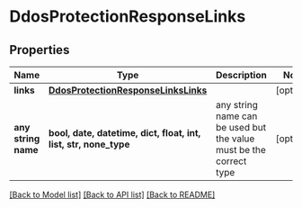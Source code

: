 # DdosProtectionResponseLinks


## Properties
Name | Type | Description | Notes
------------ | ------------- | ------------- | -------------
**links** | [**DdosProtectionResponseLinksLinks**](DdosProtectionResponseLinksLinks.md) |  | [optional] 
**any string name** | **bool, date, datetime, dict, float, int, list, str, none_type** | any string name can be used but the value must be the correct type | [optional]

[[Back to Model list]](../README.md#documentation-for-models) [[Back to API list]](../README.md#documentation-for-api-endpoints) [[Back to README]](../README.md)



